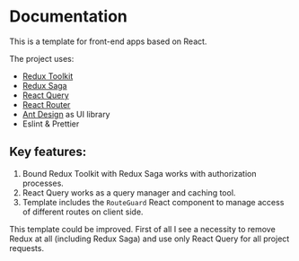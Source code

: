 # Documentation

This is a template for front-end apps based on React.

The project uses:

- [Redux Toolkit](https://redux-toolkit.js.org/)
- [Redux Saga](https://redux-saga.js.org/)
- [React Query](https://redux-toolkit.js.org/)
- [React Router](https://reactrouter.com/en/main)
- [Ant Design](https://ant.design/) as UI library
- Eslint & Prettier

## Key features:

1. Bound Redux Toolkit with Redux Saga works with authorization processes.
2. React Query works as a query manager and caching tool.
3. Template includes the `RouteGuard` React component to manage access of different routes on client side.

This template could be improved. First of all I see a necessity to remove Redux at all (including Redux Saga) and use
only React Query for all project requests. 
